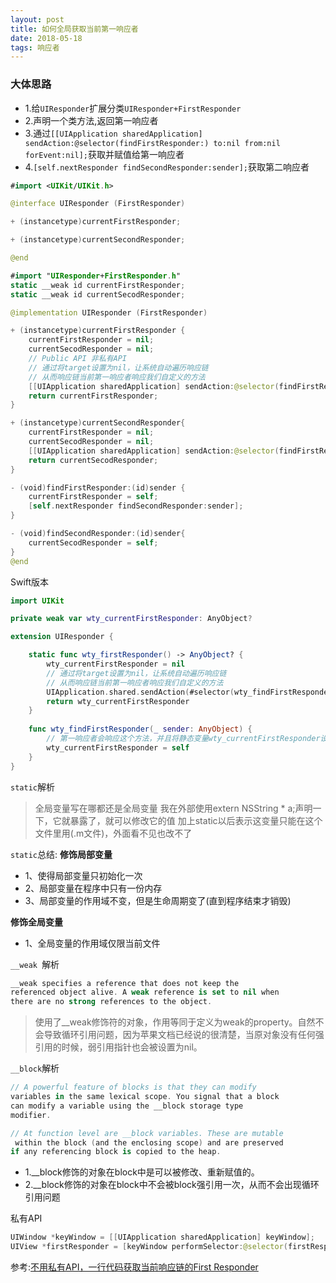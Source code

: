 ```yaml
---
layout: post
title: 如何全局获取当前第一响应者
date: 2018-05-18
tags: 响应者
---
```

### 大体思路
- 1.给`UIResponder`扩展分类`UIResponder+FirstResponder`
- 2.声明一个类方法,返回第一响应者
- 3.通过`[[UIApplication sharedApplication] sendAction:@selector(findFirstResponder:) to:nil from:nil forEvent:nil];`获取并赋值给第一响应者
- 4.`[self.nextResponder findSecondResponder:sender];`获取第二响应者


```swift
#import <UIKit/UIKit.h>

@interface UIResponder (FirstResponder)

+ (instancetype)currentFirstResponder;

+ (instancetype)currentSecondResponder;

@end
```

```swift
#import "UIResponder+FirstResponder.h"
static __weak id currentFirstResponder;
static __weak id currentSecodResponder;

@implementation UIResponder (FirstResponder)

+ (instancetype)currentFirstResponder {
    currentFirstResponder = nil;
    currentSecodResponder = nil;
    // Public API 非私有API
    // 通过将target设置为nil，让系统自动遍历响应链
    // 从而响应链当前第一响应者响应我们自定义的方法
    [[UIApplication sharedApplication] sendAction:@selector(findFirstResponder:) to:nil from:nil forEvent:nil];
    return currentFirstResponder;
}

+ (instancetype)currentSecondResponder{
    currentFirstResponder = nil;
    currentSecodResponder = nil;
    [[UIApplication sharedApplication] sendAction:@selector(findFirstResponder:) to:nil from:nil forEvent:nil];
    return currentSecodResponder;
}

- (void)findFirstResponder:(id)sender {
    currentFirstResponder = self;
    [self.nextResponder findSecondResponder:sender];
}

- (void)findSecondResponder:(id)sender{
    currentSecodResponder = self;
}
@end
```


Swift版本
```swift
import UIKit

private weak var wty_currentFirstResponder: AnyObject?

extension UIResponder {

    static func wty_firstResponder() -> AnyObject? {
        wty_currentFirstResponder = nil
        // 通过将target设置为nil，让系统自动遍历响应链
        // 从而响应链当前第一响应者响应我们自定义的方法
        UIApplication.shared.sendAction(#selector(wty_findFirstResponder(_:)), to: nil, from: nil, for: nil)
        return wty_currentFirstResponder
    }
    
    func wty_findFirstResponder(_ sender: AnyObject) {
        // 第一响应者会响应这个方法，并且将静态变量wty_currentFirstResponder设置为自己
        wty_currentFirstResponder = self
    }
}
```

`static`解析

 >全局变量写在哪都还是全局变量
 我在外部使用extern NSString * a;声明一下，它就暴露了，就可以修改它的值
加上static以后表示这变量只能在这个文件里用(.m文件)，外面看不见也改不了

`static`总结:
**修饰局部变量**

- 1、使得局部变量只初始化一次
- 2、局部变量在程序中只有一份内存
- 3、局部变量的作用域不变，但是生命周期变了(直到程序结束才销毁)

**修饰全局变量**
- 1、全局变量的作用域仅限当前文件


`__weak `解析
```swift
__weak specifies a reference that does not keep the 
referenced object alive. A weak reference is set to nil when
there are no strong references to the object.
```
>使用了__weak修饰符的对象，作用等同于定义为weak的property。自然不会导致循环引用问题，因为苹果文档已经说的很清楚，当原对象没有任何强引用的时候，弱引用指针也会被设置为nil。

`__block`解析
```swift
// A powerful feature of blocks is that they can modify 
variables in the same lexical scope. You signal that a block 
can modify a variable using the __block storage type 
modifier. 

// At function level are __block variables. These are mutable
 within the block (and the enclosing scope) and are preserved
if any referencing block is copied to the heap.
```
- 1.__block修饰的对象在block中是可以被修改、重新赋值的。 
- 2.__block修饰的对象在block中不会被block强引用一次，从而不会出现循环引用问题

私有API
```swift
UIWindow *keyWindow = [[UIApplication sharedApplication] keyWindow];
UIView *firstResponder = [keyWindow performSelector:@selector(firstResponder)];
```

参考:[不用私有API，一行代码获取当前响应链的First Responder](https://www.jianshu.com/p/84c0eddf2378)
